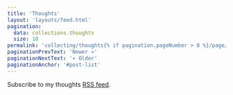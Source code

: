 ```yaml
---
title: 'Thoughts'
layout: 'layouts/feed.html'
pagination:
  data: collections.thoughts
  size: 10
permalink: 'collecting/thoughts{% if pagination.pageNumber > 0 %}/page/{{ pagination.pageNumber }}{% endif %}/index.html'
paginationPrevText: 'Newer »'
paginationNextText: '« Older'
paginationAnchor: '#post-list'
---
```


Subscribe to my thoughts [RSS feed](/collecting/thoughts/feed.xml).